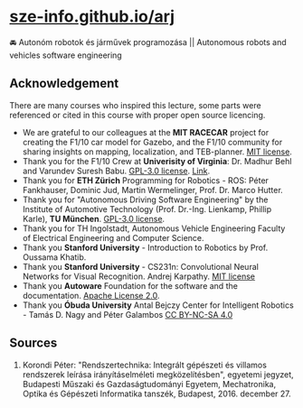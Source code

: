 # [sze-info.github.io/arj](https://sze-info.github.io/arj)

🚘 Autonóm robotok és járművek programozása || Autonomous robots and vehicles software engineering


## Acknowledgement

There are many courses who inspired this lecture, some parts were referenced or cited in this course with proper open source licencing.  

- We are grateful to our colleagues at the **MIT RACECAR** project for creating the F1/10 car model for Gazebo, and the F1/10 community for sharing insights on mapping, localization, and TEB-planner. [MIT license](https://choosealicense.com/licenses/mit/).
- Thank you for the F1/10 Crew at **Univerisity of Virginia**: Dr. Madhur Behl and Varundev Suresh Babu. [GPL-3.0 license](https://choosealicense.com/licenses/gpl-3.0/). [Link](https://github.com/linklab-uva/f1tenth_gtc_tutorial/blob/master/LICENSE).
- Thank you for **ETH Zürich** Programming for Robotics - ROS: Péter Fankhauser, Dominic Jud, Martin Wermelinger, Prof. Dr. Marco Hutter.
- Thank you for "Autonomous Driving Software Engineering" by the Institute of Automotive Technology (Prof. Dr.-Ing. Lienkamp, Phillip Karle), **TU München**. [GPL-3.0 license](https://github.com/TUMFTM/Lecture_ADSE/blob/master/LICENSE.md).
- Thank you for TH Ingolstadt, Autonomous Vehicle Engineering Faculty of Electrical Engineering and Computer Science.
- Thank you **Stanford University** - Introduction to Robotics by Prof. Oussama Khatib.
- Thank you **Stanford University** - CS231n: Convolutional Neural Networks for Visual Recognition. Andrej Karpathy. [MIT license](https://github.com/cs231n/cs231n.github.io/blob/master/LICENSE)
- Thank you **Autoware** Foundation for the software and the documentation. [Apache License 2.0](https://github.com/autowarefoundation/autoware-documentation/blob/main/LICENSE).
- Thank you **Óbuda University** Antal Bejczy Center for Intelligent Robotics - Tamás D. Nagy and Péter Galambos [CC BY-NC-SA 4.0](https://github.com/ABC-iRobotics/ros_course_materials_hu/blob/main/LICENSE.md)

## Sources

1. Korondi Péter: "Rendszertechnika: Integrált gépészeti és villamos rendszerek leírása irányításelméleti megközelítésben", egyetemi jegyzet, Budapesti Műszaki és Gazdaságtudományi Egyetem, Mechatronika, Optika és Gépészeti Informatika tanszék, Budapest, 2016. december 27.